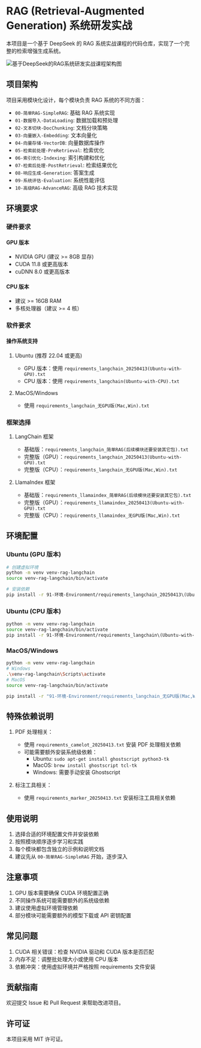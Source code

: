 # RAG (Retrieval-Augmented Generation) 系统研发实战

本项目是一个基于 DeepSeek 的 RAG 系统实战课程的代码仓库，实现了一个完整的检索增强生成系统。

![基于DeepSeek的RAG系统研发实战课程架构图](92-图片-Pic/RAG.PNG)

## 项目架构

项目采用模块化设计，每个模块负责 RAG 系统的不同方面：

- `00-简单RAG-SimpleRAG`: 基础 RAG 系统实现
- `01-数据导入-DataLoading`: 数据加载和预处理
- `02-文本切块-DocChunking`: 文档分块策略
- `03-向量嵌入-Embedding`: 文本向量化
- `04-向量存储-VectorDB`: 向量数据库操作
- `05-检索前处理-PreRetrieval`: 检索优化
- `06-索引优化-Indexing`: 索引构建和优化
- `07-检索后处理-PostRetrieval`: 检索结果优化
- `08-响应生成-Generation`: 答案生成
- `09-系统评估-Evaluation`: 系统性能评估
- `10-高级RAG-AdvanceRAG`: 高级 RAG 技术实现

## 环境要求

### 硬件要求

#### GPU 版本
- NVIDIA GPU (建议 >= 8GB 显存)
- CUDA 11.8 或更高版本
- cuDNN 8.0 或更高版本

#### CPU 版本
- 建议 >= 16GB RAM
- 多核处理器（建议 >= 4 核）

### 软件要求

#### 操作系统支持
1. Ubuntu (推荐 22.04 或更高)
   - GPU 版本：使用 `requirements_langchain_20250413(Ubuntu-with-GPU).txt`
   - CPU 版本：使用 `requirements_langchain(Ubuntu-with-CPU).txt`

2. MacOS/Windows
   - 使用 `requirements_langchain_无GPU版(Mac,Win).txt`

### 框架选择

1. LangChain 框架
   - 基础版：`requirements_langchain_简单RAG(后续模块还要安装其它包).txt`
   - 完整版（GPU）：`requirements_langchain_20250413(Ubuntu-with-GPU).txt`
   - 完整版（CPU）：`requirements_langchain_无GPU版(Mac,Win).txt`

2. LlamaIndex 框架
   - 基础版：`requirements_llamaindex_简单RAG(后续模块还要安装其它包).txt`
   - 完整版（GPU）：`requirements_llamaindex_20250413(Ubuntu-with-GPU).txt`
   - 完整版（CPU）：`requirements_llamaindex_无GPU版(Mac,Win).txt`

## 环境配置

### Ubuntu (GPU 版本)

```bash
# 创建虚拟环境
python -m venv venv-rag-langchain
source venv-rag-langchain/bin/activate

# 安装依赖
pip install -r 91-环境-Environment/requirements_langchain_20250413\(Ubuntu-with-GPU\).txt
```

### Ubuntu (CPU 版本)

```bash
python -m venv venv-rag-langchain
source venv-rag-langchain/bin/activate
pip install -r 91-环境-Environment/requirements_langchain\(Ubuntu-with-CPU\).txt
```

### MacOS/Windows

```bash
python -m venv venv-rag-langchain
# Windows
.\venv-rag-langchain\Scripts\activate
# MacOS
source venv-rag-langchain/bin/activate

pip install -r "91-环境-Environment/requirements_langchain_无GPU版(Mac,Win).txt"
```

## 特殊依赖说明

1. PDF 处理相关：
   - 使用 `requirements_camelot_20250413.txt` 安装 PDF 处理相关依赖
   - 可能需要额外安装系统级依赖：
     - Ubuntu: `sudo apt-get install ghostscript python3-tk`
     - MacOS: `brew install ghostscript tcl-tk`
     - Windows: 需要手动安装 Ghostscript

2. 标注工具相关：
   - 使用 `requirements_marker_20250413.txt` 安装标注工具相关依赖

## 使用说明

1. 选择合适的环境配置文件并安装依赖
2. 按照模块顺序逐步学习和实践
3. 每个模块都包含独立的示例和说明文档
4. 建议先从 `00-简单RAG-SimpleRAG` 开始，逐步深入

## 注意事项

1. GPU 版本需要确保 CUDA 环境配置正确
2. 不同操作系统可能需要额外的系统级依赖
3. 建议使用虚拟环境管理依赖
4. 部分模块可能需要额外的模型下载或 API 密钥配置

## 常见问题

1. CUDA 相关错误：检查 NVIDIA 驱动和 CUDA 版本是否匹配
2. 内存不足：调整批处理大小或使用 CPU 版本
3. 依赖冲突：使用虚拟环境并严格按照 requirements 文件安装

## 贡献指南

欢迎提交 Issue 和 Pull Request 来帮助改进项目。

## 许可证

本项目采用 MIT 许可证。